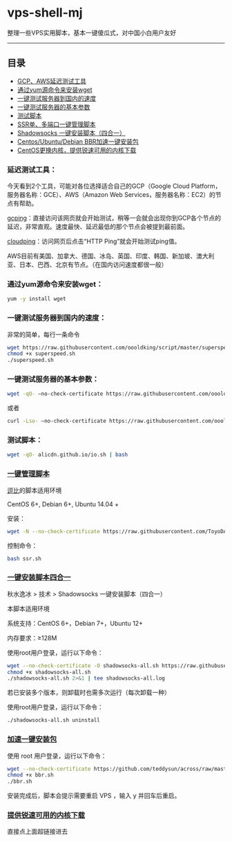 # vps-shell-mj
整理一些VPS实用脚本，基本一键傻瓜式，对中国小白用户友好

****
## 目录
* [GCP、AWS延迟测试工具](#延迟测试工具)
* [通过yum源命令来安装wget](#通过yum源命令来安装wget)
* [一键测试服务器到国内的速度](#一键测试服务器到国内的速度)
* [一键测试服务器的基本参数](#一键测试服务器的基本参数)
* [测试脚本](#测试脚本)
* [SSR单、多端口一键管理脚本](#一键管理脚本)
* [Shadowsocks 一键安装脚本（四合一）](#一键安装脚本四合一)
* [Centos/Ubuntu/Debian BBR加速一键安装包](#加速一键安装包)
* [CentOS更换内核，提供锐速可用的内核下载](#提供锐速可用的内核下载)






### 延迟测试工具：
今天看到2个工具，可能对各位选择适合自己的GCP（Google Cloud Platform，服务器名称：GCE）、AWS（Amazon Web Services，服务器名称：EC2）的节点有帮助。

[gcping](http://www.gcping.com)：直接访问该网页就会开始测试，稍等一会就会出现你到GCP各个节点的延迟，非常直观。速度最快、延迟最低的那个节点会被提到最前面。

[cloudping](http://www.cloudping.info)：访问网页后点击“HTTP Ping”就会开始测试ping值。

AWS目前有美国、加拿大、德国、冰岛、英国、印度、韩国、新加坡、澳大利亚、日本、巴西、北京有节点。（在国内访问速度都很一般）

### 通过yum源命令来安装wget：
```Bash
yum -y install wget   
```

### 一键测试服务器到国内的速度：

非常的简单，每行一条命令
```Bash
wget https://raw.githubusercontent.com/oooldking/script/master/superspeed.sh
chmod +x superspeed.sh
./superspeed.sh
```

### 一键测试服务器的基本参数：
```Bash
wget -qO- –no-check-certificate https://raw.githubusercontent.com/oooldking/script/master/superbench.sh | bash
```
或者
```Bash
curl -Lso- –no-check-certificate https://raw.githubusercontent.com/oooldking/script/master/superbench.sh | bash
```

### 测试脚本：
```Bash
wget -qO- alicdn.github.io/io.sh | bash
```

### [一键管理脚本](https://www.ubedu.site/archives/528.html)

[逗比](https://doub.ws)的脚本适用环境

CentOS 6+, Debian 6+, Ubuntu 14.04 +

安装：
```Bash
wget -N --no-check-certificate https://raw.githubusercontent.com/ToyoDAdoubi/doubi/master/ssr.sh && chmod +x ssr.sh && bash ssr.sh 
```
控制命令：
```Bash
bash ssr.sh    
```

### [一键安装脚本四合一](https://teddysun.com/486.html/comment-page-1)

秋水逸冰 > 技术 > Shadowsocks 一键安装脚本（四合一）

本脚本适用环境

系统支持：CentOS 6+，Debian 7+，Ubuntu 12+

内存要求：≥128M

使用root用户登录，运行以下命令：
```Bash
wget --no-check-certificate -O shadowsocks-all.sh https://raw.githubusercontent.com/teddysun/shadowsocks_install/master/shadowsocks-all.sh
chmod +x shadowsocks-all.sh
./shadowsocks-all.sh 2>&1 | tee shadowsocks-all.log
```
若已安装多个版本，则卸载时也需多次运行（每次卸载一种）

使用root用户登录，运行以下命令：
```Bash
./shadowsocks-all.sh uninstall 
```
### [加速一键安装包](https://www.91yun.co/archives/5174)

使用 root 用户登录，运行以下命令：

```Bash
wget --no-check-certificate https://github.com/teddysun/across/raw/master/bbr.sh
chmod +x bbr.sh
./bbr.sh
```
安装完成后，脚本会提示需要重启 VPS ，输入 y 并回车后重启。

### [提供锐速可用的内核下载](https://www.91yun.co/archives/795)

直接点上面超链接进去

